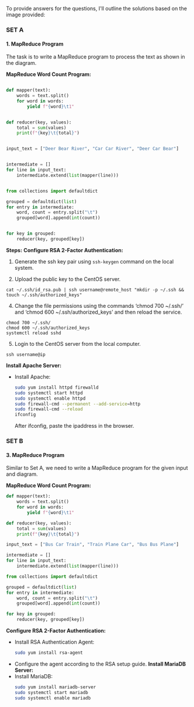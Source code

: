 To provide answers for the questions, I'll outline the solutions based on the image provided:

### SET A

#### 1. MapReduce Program
The task is to write a MapReduce program to process the text as shown in the diagram.

**MapReduce Word Count Program:**
```python

def mapper(text):
    words = text.split()
    for word in words:
        yield f"{word}\t1"


def reducer(key, values):
    total = sum(values)
    print(f"{key}\t{total}")


input_text = ["Deer Bear River", "Car Car River", "Deer Car Bear"]


intermediate = []
for line in input_text:
    intermediate.extend(list(mapper(line)))


from collections import defaultdict

grouped = defaultdict(list)
for entry in intermediate:
    word, count = entry.split("\t")
    grouped[word].append(int(count))


for key in grouped:
    reducer(key, grouped[key])
```


**Steps:**
 **Configure RSA 2-Factor Authentication:**
1. Generate the ssh key pair using `ssh-keygen` command on the local system.
 

3.	Upload the public key to the CentOS server.
```
cat ~/.ssh/id_rsa.pub | ssh username@remote_host "mkdir -p ~/.ssh && touch ~/.ssh/authorized_keys"
```
4.	Change the file permissions using the commands ‘chmod 700 ~/.ssh/’ and ‘chmod 600 ~/.ssh/authorized_keys’ and then reload the service.
 ```
chmod 700 ~/.ssh/
chmod 600 ~/.ssh/authorized_keys
systemctl reload sshd
```

5.	Login to the CentOS server from the local computer.
 ```
ssh username@ip
```


**Install Apache Server:**
   - Install Apache:
     ```bash
     sudo yum install httpd firewalld
     sudo systemctl start httpd
     sudo systemctl enable httpd
     sudo firewall-cmd --permanent --add-service=http
     sudo firewall-cmd --reload
     ifconfig
     ```
     After ifconfig, paste the ipaddress in the browser.

### SET B

#### 3. MapReduce Program
Similar to Set A, we need to write a MapReduce program for the given input and diagram.

**MapReduce Word Count Program:**
```python
def mapper(text):
    words = text.split()
    for word in words:
        yield f"{word}\t1"

def reducer(key, values):
    total = sum(values)
    print(f"{key}\t{total}")

input_text = ["Bus Car Train", "Train Plane Car", "Bus Bus Plane"]

intermediate = []
for line in input_text:
    intermediate.extend(list(mapper(line)))

from collections import defaultdict

grouped = defaultdict(list)
for entry in intermediate:
    word, count = entry.split("\t")
    grouped[word].append(int(count))

for key in grouped:
    reducer(key, grouped[key])
```


**Configure RSA 2-Factor Authentication:**
   - Install RSA Authentication Agent:
     ```bash
     sudo yum install rsa-agent
     ```
   - Configure the agent according to the RSA setup guide.
**Install MariaDB Server:**
   - Install MariaDB:
     ```bash
     sudo yum install mariadb-server
     sudo systemctl start mariadb
     sudo systemctl enable mariadb
     ```

